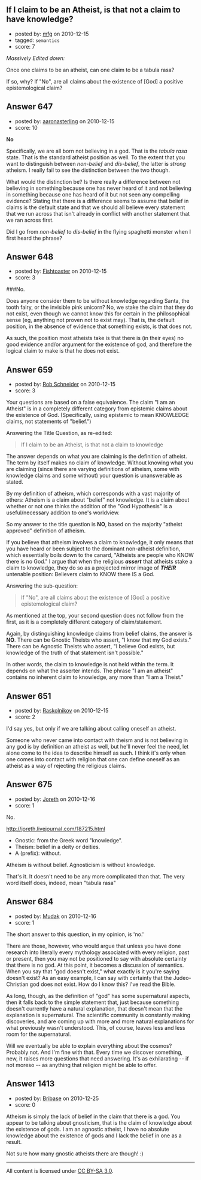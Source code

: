 ## If I claim to be an Atheist, is that not a claim to have knowledge?

- posted by: [mfg](https://stackexchange.com/users/-1/135-mfg) on 2010-12-15
- tagged: `semantics`
- score: 7

*Massively Edited down:*

Once one claims to be an atheist, can one claim to be a tabula rasa? 

If so, why? If "No", are all claims about the existence of [God] a positive epistemological claim?


## Answer 647

- posted by: [aaronasterling](https://stackexchange.com/users/-1/84-aaronasterling) on 2010-12-15
- score: 10

__No__

Specifically, we are all born not believing in a god. That is the _tabula rasa_ state. That is the standard atheist position as well. To the extent that you want to distinguish between _non-belief_ and _dis-belief_, the latter is _strong_ atheism. I really fail to see the distinction between the two though.

What would the distinction be? Is there really a difference between not believing in something because one has never heard of it and not believing in something because one has heard of it but not seen any compelling evidence? Stating that there is a difference seems to assume that belief in claims is the default state and that we should all believe every statement that we run across that isn't already in conflict with another statement that we ran across first.

Did I go from _non-belief_ to _dis-belief_ in the flying spaghetti monster when I first heard the phrase? 


## Answer 648

- posted by: [Fishtoaster](https://stackexchange.com/users/-1/107-fishtoaster) on 2010-12-15
- score: 3

###No.

Does anyone consider them to be without knowledge regarding Santa, the tooth fairy, or the invisible pink unicorn?  No, we stake the claim that they do not exist, even though we cannot know this for certain in the philosophical sense (eg, anything not proven not to exist may).  That is, the default position, in the absence of evidence that something exists, is that does not.

As such, the position most atheists take is that there is (in their eyes) no good evidence and/or argument for the existence of god, and therefore the logical claim to make is that he does not exist.


## Answer 659

- posted by: [Rob Schneider](https://stackexchange.com/users/-1/149-rob-schneider) on 2010-12-15
- score: 3

Your questions are based on a false equivalence.  The claim "I am an Atheist" is in a completely different category from epistemic claims about the existence of God. (Specifically, using epistemic to mean KNOWLEDGE claims, not statements of "belief.")

Answering the Title Question, as
re-edited:  
>If I claim to be an
> Atheist, is that not a claim to
> knowledge

The answer depends on what _you_ are claiming is the definition of atheist. The term by itself makes no claim of knowledge.  Without knowing what you are claiming (since there are varying definitions of atheism, some with knowledge claims and some without) your question is unanswerable as stated.

By my definition of atheism, which corresponds with a vast majority of others:  Atheism is a claim about "belief" not knowledge.  It is a claim about whether or not one thinks the addition of the "God Hypothesis" is a useful/necessary addition to one's worldview.

So my answer to the title question is **NO**, based on the majority "atheist approved" definition of atheism.

If you believe that atheism involves a claim to knowledge, it only means that you have heard or been subject to the dominant non-atheist definition, which essentially boils down to the canard, "Atheists are people who KNOW there is no God."  I argue that when the religious ***assert*** that atheists stake a claim to knowledge, they do so as a projected mirror image of ***THEIR*** untenable position:  Believers claim to KNOW there IS a God.  

Answering the sub-question: 

> If "No", are all claims about the
> existence of [God] a positive
> epistemological claim?

As mentioned at the top, your second question does not follow from the first, as it is a completely different category of claim/statement.

Again, by distinguishing knowledge claims from belief claims, the answer is **NO**.  There can be Gnostic Theists who assert, "I know that my God exists."  There can be Agnostic Theists who assert, "I believe God exists, but knowledge of the truth of that statement isn't possible."

In other words, the claim to knowledge is not held within the term.  It depends on what the asserter intends.  The phrase "I am an atheist" contains no inherent claim to knowledge, any more than "I am a Theist."



## Answer 651

- posted by: [Raskolnikov](https://stackexchange.com/users/-1/144-raskolnikov) on 2010-12-15
- score: 2

I'd say yes, but only if we are talking about calling oneself an atheist.

Someone who never came into contact with theism and is not believing in any god is by definition an atheist as well, but he'll never feel the need, let alone come to the idea to describe himself as such. I think it's only when one comes into contact with religion that one can define oneself as an atheist as a way of rejecting the religious claims.


## Answer 675

- posted by: [Joreth](https://stackexchange.com/users/-1/114-joreth) on 2010-12-16
- score: 1

No.

http://joreth.livejournal.com/187215.html

- Gnostic: from the Greek word "knowledge".
- Theism: belief in a deity or deities.
- A (prefix): without.

Atheism is without belief.
Agnosticism is without knowledge.

That's it.  It doesn't need to be any more complicated than that.  The very word itself does, indeed, mean "tabula rasa"


## Answer 684

- posted by: [Mudak](https://stackexchange.com/users/-1/205-mudak) on 2010-12-16
- score: 1

The short answer to this question, in my opinion, is 'no.'  

There are those, however, who would argue that unless you have done research into literally every mythology associated with every religion, past or present, then you may not be positioned to say with absolute certainty that there is no god.  At this point, it becomes a discussion of semantics.  When you say that "god doesn't exist," what exactly is it you're saying doesn't exist?  As an easy example, I can say with certainty that the Judeo-Christian  god does not exist.  How do I know this?  I've read the Bible.

As long, though, as the definition of "god" has some supernatural aspects, then it falls back to the simple statement that, just because something doesn't currently have a natural explanation, that doesn't mean that the explanation is supernatural.  The scientific community is constantly making discoveries, and are coming up with more and more natural explanations for what previously wasn't understood.  This, of course, leaves less and less room for the supernatural.  

Will we eventually be able to explain everything about the cosmos?  Probably not.  And I'm fine with that.  Every time we discover something, new, it raises more questions that need answering.  It's as exhilarating -- if not moreso -- as anything that religion might be able to offer.


## Answer 1413

- posted by: [Bribase](https://stackexchange.com/users/-1/496-bribase) on 2010-12-25
- score: 0

Atheism is simply the lack of belief in the claim that there is a god. You appear to be talking about gnosticism, that is the claim of knowledge about the existence of gods. I am an agnostic atheist, I have no absolute knowledge about the existence of gods and I lack the belief in one as a result.

Not sure how many gnostic atheists there are though! :)



---

All content is licensed under [CC BY-SA 3.0](https://creativecommons.org/licenses/by-sa/3.0/).
